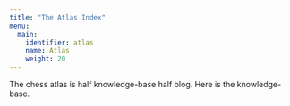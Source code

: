 ```yaml
---
title: "The Atlas Index"
menu:
  main:
    identifier: atlas
    name: Atlas
    weight: 20
---
```


The chess atlas is half knowledge-base half blog. Here is the knowledge-base.